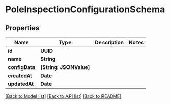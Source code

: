 # PoleInspectionConfigurationSchema

## Properties
Name | Type | Description | Notes
------------ | ------------- | ------------- | -------------
**id** | **UUID** |  | 
**name** | **String** |  | 
**configData** | **[String: JSONValue]** |  | 
**createdAt** | **Date** |  | 
**updatedAt** | **Date** |  | 

[[Back to Model list]](../README.md#documentation-for-models) [[Back to API list]](../README.md#documentation-for-api-endpoints) [[Back to README]](../README.md)



